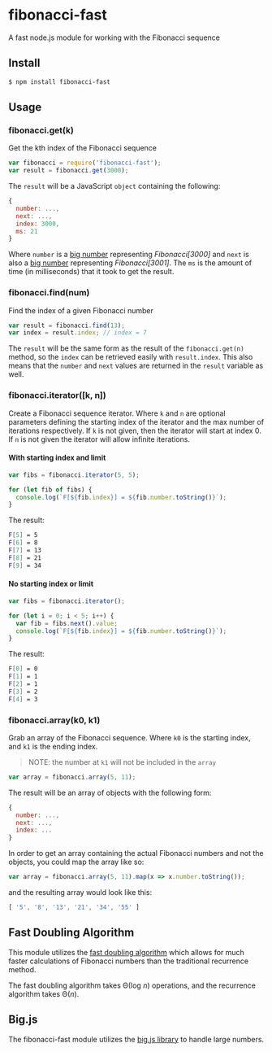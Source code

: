 # fibonacci-fast
A fast node.js module for working with the Fibonacci sequence

## Install
```bash
$ npm install fibonacci-fast
```
## Usage

### fibonacci.get(k)
Get the kth index of the Fibonacci sequence

```javascript
var fibonacci = require('fibonacci-fast');
var result = fibonacci.get(3000);
```

The `result` will be a JavaScript `object` containing the following:

```javascript
{
  number: ...,
  next: ...,
  index: 3000,
  ms: 21
}
```

Where `number` is a [big number](https://www.npmjs.com/package/big.js) representing *Fibonacci[3000]*
and `next` is also a [big number](https://www.npmjs.com/package/big.js) representing *Fibonacci[3001]*. The `ms` is the amount of time (in milliseconds) that it took to get the result.

### fibonacci.find(num)
Find the index of a given Fibonacci number

```javascript
var result = fibonacci.find(13);
var index = result.index; // index = 7
```

The `result` will be the same form as the result of the `fibonacci.get(n)` method, so the `index` can be retrieved easily with `result.index`. This also means that the `number` and `next` values are returned in the `result` variable as well.

### fibonacci.iterator([k, n])
Create a Fibonacci sequence iterator. Where `k` and `n` are optional parameters defining the starting index of the iterator and the max number of iterations respectively. If `k` is not given, then the iterator will start at index 0. If `n` is not given the iterator will allow infinite iterations.

#### With starting index and limit
```javascript
var fibs = fibonacci.iterator(5, 5);

for (let fib of fibs) {
  console.log(`F[${fib.index}] = ${fib.number.toString()}`);
}
```

The result:

```bash
F[5] = 5
F[6] = 8
F[7] = 13
F[8] = 21
F[9] = 34
```

#### No starting index or limit
```javascript
var fibs = fibonacci.iterator();

for (let i = 0; i < 5; i++) {
  var fib = fibs.next().value;
  console.log(`F[${fib.index}] = ${fib.number.toString()}`);
}
```
The result:
```bash
F[0] = 0
F[1] = 1
F[2] = 1
F[3] = 2
F[4] = 3
```

### fibonacci.array(k0, k1)
Grab an array of the Fibonacci sequence. Where `k0` is the starting index, and `k1` is the ending index.
> NOTE: the number at `k1` will not be included in the `array`

```javascript
var array = fibonacci.array(5, 11);
```

The result will be an array of objects with the following form:
```javascript
{
  number: ...,
  next: ...,
  index: ...
}
```

In order to get an array containing the actual Fibonacci numbers and not the objects, you could map the array like so:

```javascript
var array = fibonacci.array(5, 11).map(x => x.number.toString());
```

and the resulting array would look like this:
```javascript
[ '5', '8', '13', '21', '34', '55' ]
```

## Fast Doubling Algorithm

This module utilizes the [fast doubling algorithm](https://www.nayuki.io/page/fast-fibonacci-algorithms) which allows for much faster calculations of Fibonacci numbers than the traditional recurrence method.

The fast doubling algorithm takes Θ(log _n_) operations, and the recurrence algorithm takes Θ(_n_).

## Big.js

The fibonacci-fast module utilizes the [big.js library](https://www.npmjs.com/package/big.js) to handle large numbers.
